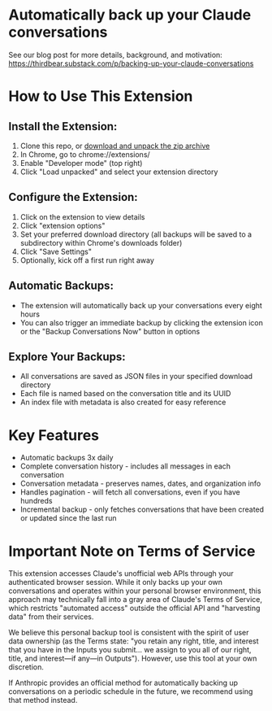 # Automatically back up your Claude conversations

See our blog post for more details, background, and motivation: https://thirdbear.substack.com/p/backing-up-your-claude-conversations

# How to Use This Extension

## Install the Extension:

1. Clone this repo, or [download and unpack the zip archive](https://github.com/thethirdbearsolutions/chrome-extension-claude-backups/archive/refs/heads/main.zip)
2. In Chrome, go to chrome://extensions/
3. Enable "Developer mode" (top right)
4. Click "Load unpacked" and select your extension directory

## Configure the Extension:

1. Click on the extension to view details
2. Click "extension options"
3. Set your preferred download directory (all backups will be saved to a subdirectory within Chrome's downloads folder)
4. Click "Save Settings"
5. Optionally, kick off a first run right away

## Automatic Backups:

* The extension will automatically back up your conversations every eight hours
* You can also trigger an immediate backup by clicking the extension icon or the "Backup Conversations Now" button in options

## Explore Your Backups:

* All conversations are saved as JSON files in your specified download directory
* Each file is named based on the conversation title and its UUID
* An index file with metadata is also created for easy reference

# Key Features

* Automatic backups 3x daily
* Complete conversation history - includes all messages in each conversation
* Conversation metadata - preserves names, dates, and organization info
* Handles pagination - will fetch all conversations, even if you have
  hundreds
* Incremental backup - only fetches conversations that have been
  created or updated since the last run

# Important Note on Terms of Service

This extension accesses Claude's unofficial web APIs through your
authenticated browser session. While it only backs up your own
conversations and operates within your personal browser environment,
this approach may technically fall into a gray area of Claude's Terms
of Service, which restricts "automated access" outside the official
API and "harvesting data" from their services. 

We believe this personal backup tool is consistent with the spirit of
user data ownership (as the Terms state: "you retain any right, title,
and interest that you have in the Inputs you submit... we assign to
you all of our right, title, and interest—if any—in
Outputs"). However, use this tool at your own discretion. 

If Anthropic provides an official method for automatically backing up
conversations on a periodic schedule in the future, we recommend using
that method instead.
